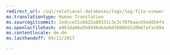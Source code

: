 ```yaml
--- 
redirect_url: /sql/relational-databases/logs/log-file-viewer
ms.translationtype: Human Translation
ms.sourcegitcommit: 2edcce51c6822a89151c3c3c76fbaacb5edd54f4
ms.openlocfilehash: e063dab6a5b9448ab4e6d3880b5520b67afac80a
ms.contentlocale: de-de
ms.lasthandoff: 04/11/2017

--- 
```


